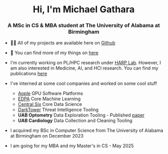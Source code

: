 <h1 align="center">Hi, I'm Michael Gathara</h1>
<h3 align="center">A MSc in CS & MBA student at The University of Alabama at Birmingham</h3>

- 👨‍💻 All of my projects are available here on [Github](https://michaelgathara.com/github)

- 📝 You can find more of my things on [here](https://michaelgathara.com/links)

- I'm currently working on PL/HPC research under [HARP Lab](https://github.com/harp-lab). However, I am also interested in Medicine, AI, and HCI research. You can find my publications [here](https://orcid.org/0000-0002-0320-7643)

- I've interned at some cool companies and worked on some cool stuff
  - [Apple](https://github.com/apple) GPU Software Platforms 
  - [EDPA](edpa.org) Core Machine Learning 
  - [Central Six](centralsix.org) Core Data Science
  - [DarkTower](getdarktower.com) Threat Intelligence Tooling
  - **UAB Optometry** Data Exploration Tooling - Published [paper](https://scholar.google.com/citations?view_op=view_citation&hl=en&user=xBCeeoAAAAAJ&citation_for_view=xBCeeoAAAAAJ:u5HHmVD_uO8C)
  - **UAB Cardiology** Data Collection and Cleaning Tooling

- I acquired my BSc in Computer Science from The University of Alabama at Birmingham on December 2023
  
- I am going for my MBA and my Master's in CS - May 2025
